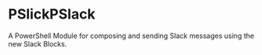 # PSlickPSlack
A PowerShell Module for composing and sending Slack messages using the new Slack Blocks.
